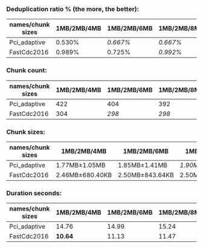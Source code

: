### Deduplication ratio % (the more, the better):

| names/chunk sizes | 1MB/2MB/4MB | 1MB/2MB/6MB | 1MB/2MB/8MB | 512KB/2MB/8MB | 1MB/2MB/2.5MB | 1MB/2MB/3MB | 1MB/2MB/3.5MB | 1.5MB/2MB/3MB | 1MB/2MB/10MB | 1MB/2MB/16MB |
| --------------- | --------- | --------- | --------- | ----------- | ----------- | --------- | ----------- | ----------- | ---------- | ---------- |
| Pci_adaptive    | 0.530%    | *0.667%*  | *0.667%*  | **1.142%**  | *0.667%*    | *0.667%*  | 0.530%      | 0.000%      | *0.667%*   | *0.667%*   |
| FastCdc2016     | 0.989%    | 0.725%    | *0.992%*  | **1.094%**  | 0.604%      | 0.675%    | 0.980%      | 0.297%      | *0.992%*   | *0.992%*   |

### Chunk count:

| names/chunk sizes | 1MB/2MB/4MB | 1MB/2MB/6MB | 1MB/2MB/8MB | 512KB/2MB/8MB | 1MB/2MB/2.5MB | 1MB/2MB/3MB | 1MB/2MB/3.5MB | 1.5MB/2MB/3MB | 1MB/2MB/10MB | 1MB/2MB/16MB |
| --------------- | --------- | --------- | --------- | ----------- | ----------- | --------- | ----------- | ----------- | ---------- | ---------- |
| Pci_adaptive    | 422       | 404       | 392       | 626         | 473         | 454       | 437         | **347**     | *388*      | *381*      |
| FastCdc2016     | 304       | *298*     | *298*     | 311         | 331         | 316       | 311         | 305         | *298*      | **297**    |

### Chunk sizes:

| names/chunk sizes | 1MB/2MB/4MB    | 1MB/2MB/6MB    | 1MB/2MB/8MB    | 512KB/2MB/8MB    | 1MB/2MB/2.5MB      | 1MB/2MB/3MB      | 1MB/2MB/3.5MB    | 1.5MB/2MB/3MB  | 1MB/2MB/10MB   | 1MB/2MB/16MB     |
| --------------- | -------------- | -------------- | -------------- | ---------------- | ------------------ | ---------------- | ---------------- | -------------- | -------------- | ---------------- |
| Pci_adaptive    | 1.77MB±1.05MB  | 1.85MB±1.41MB  | *1.90MB±1.72MB* | 1.19MB±1.52MB    | 1.58MB±610.58KB    | 1.64MB±771.86KB  | 1.71MB±932.93KB  | 2.15MB±632.94KB | *1.92MB±1.93MB* | **1.96MB±2.43MB** |
| FastCdc2016     | 2.46MB±680.40KB | 2.50MB±843.64KB | 2.50MB±913.44KB | *2.40MB±967.90KB* | **2.26MB±320.51KB** | *2.36MB±499.48KB* | *2.40MB±617.95KB* | 2.45MB±402.15KB | 2.50MB±958.10KB | 2.51MB±1021.95KB |

### Duration seconds:

| names/chunk sizes | 1MB/2MB/4MB | 1MB/2MB/6MB | 1MB/2MB/8MB | 512KB/2MB/8MB | 1MB/2MB/2.5MB | 1MB/2MB/3MB | 1MB/2MB/3.5MB | 1.5MB/2MB/3MB | 1MB/2MB/10MB | 1MB/2MB/16MB |
| --------------- | --------- | --------- | --------- | ----------- | ----------- | --------- | ----------- | ----------- | ---------- | ---------- |
| Pci_adaptive    | 14.76     | 14.99     | 15.24     | 15.71       | **13.15**   | 14.46     | 14.35       | *13.70*     | 14.46      | *14.03*    |
| FastCdc2016     | **10.64** | 11.13     | 11.47     | 11.74       | 11.50       | *10.66*   | *10.99*     | 11.03       | 12.11      | 12.43      |
